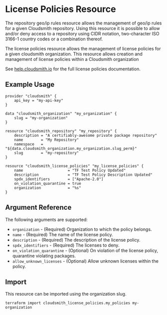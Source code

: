 # License Policies Resource

The repository geo/ip rules resource allows the management of geo/ip rules for a given Cloudsmith repository. Using this resource it is possible to allow and/or deny access to a repository using CIDR notation, two-character ISO 3166-1 country codes or a combination thereof.

The license policies resource allows the management of license policies for a given cloudsmith organization. This resource allows creation and management of license policies within a Cloudsmith organization

See [help.cloudsmith.io](https://help.cloudsmith.io/docs/license-policies) for the full license policies documentation.

## Example Usage

```hcl
provider "cloudsmith" {
    api_key = "my-api-key"
}

data "cloudsmith_organization" "my_organization" {
    slug = "my-organization"
}

resource "cloudsmith_repository" "my_repository" {
    description = "A certifiably-awesome private package repository"
    name        = "My Repository"
    namespace   = "${data.cloudsmith_organization.my_organization.slug_perm}"
    slug        = "my-repository"
}

resource "cloudsmith_license_policies" "my_license_policies" {
    name                    = "TF Test Policy Updated"
    description             = "TF Test Policy Description Updated"
    spdx_identifiers        = ["Apache-2.0"]
    on_violation_quarantine = true
    organization            = "%s"
}
```

## Argument Reference

The following arguments are supported:

* `organization` - (Required) Organization to which the policy belongs.
* `name` - (Required) The name of the license policy.
* `description` - (Required) The description of the license policy.
* `spdx_identifiers` - (Required) The licenses to deny.
* `on_violation_quarantine` - (Optional) On violation of the license policy, quarantine violating packages.
* `allow_unknown_licenses` - (Optional) Allow unknown licenses within the policy.

## Import

This resource can be imported using the organization slug.

```shell
terraform import cloudsmith_license_policies.my_policies my-organization
```
